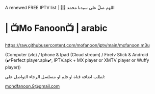 A renewed FREE IPTV list 
 | 🤲🤲 اللهم صلّ على سيدنا محمد



# | 📺Mo Fanoon📺 | arabic
https://raw.githubusercontent.com/mofanoon/iptv/main/mofanoon.m3u

(Computer (vlc) / Iphone & Ipad (Cloud stream) / Firetv Stick & Android (✔️Perfect player.apk✔️, IPTV.apk + MX player or XMTV player or Wuffy player)) 


لطلب اضافة قناة او فلم او مسلسل الرجاء التواصل على:  

mohdfanoon.9@gmail.com





